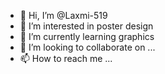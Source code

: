- 👋 Hi, I’m @Laxmi-519
- 👀 I’m interested in poster design
- 🌱 I’m currently learning graphics 
- 💞️ I’m looking to collaborate on ...
- 📫 How to reach me ...

<!---
Laxmi-519/Laxmi-519 is a ✨ special ✨ repository because its `README.md` (this file) appears on your GitHub profile.
You can click the Preview link to take a look at your changes.
--->
